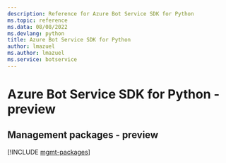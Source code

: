 ```yaml
---
description: Reference for Azure Bot Service SDK for Python
ms.topic: reference
ms.data: 08/08/2022
ms.devlang: python
title: Azure Bot Service SDK for Python
author: lmazuel
ms.author: lmazuel
ms.service: botservice
---
```

# Azure Bot Service SDK for Python - preview

## Management packages - preview
[!INCLUDE [mgmt-packages](bot-service-mgmt-index.md)]